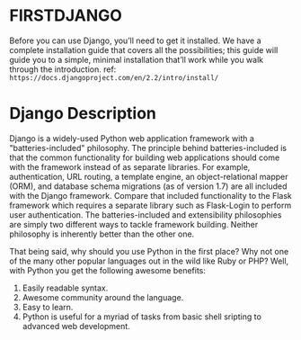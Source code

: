 # FIRSTDJANGO

Before you can use Django, you’ll need to get it installed. We have a complete installation guide that covers all the possibilities; this guide will guide you to a simple, minimal installation that’ll work while you walk through the introduction.
ref: ``https://docs.djangoproject.com/en/2.2/intro/install/``


# Django Description
Django is a widely-used Python web application framework with a "batteries-included" philosophy. The principle behind batteries-included is that the common functionality for building web applications should come with the framework instead of as separate libraries.
For example, authentication, URL routing, a template engine, an object-relational mapper (ORM), and database schema migrations (as of version 1.7) are all included with the Django framework. Compare that included functionality to the Flask framework which requires a separate library such as Flask-Login to perform user authentication.
The batteries-included and extensibility philosophies are simply two different ways to tackle framework building. Neither philosophy is inherently better than the other one.

That being said, why should you use Python in the first place? Why not one of the many other popular languages out in the wild like Ruby or PHP? Well, with Python you get the following awesome benefits:

1. Easily readable syntax.
2. Awesome community around the language.
3. Easy to learn.
4. Python is useful for a myriad of tasks from basic shell sripting to advanced web development.
